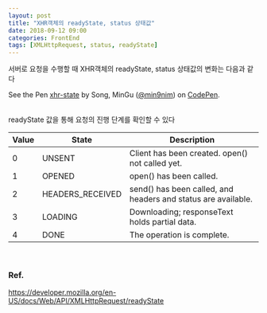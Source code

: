 ```yaml
---
layout: post
title: "XHR객체의 readyState, status 상태값"
date: 2018-09-12 09:00
categories: FrontEnd
tags: [XMLHttpRequest, status, readyState]
---
```


서버로 요청을 수행할 때 XHR객체의 readyState, status 상태값의 변화는 다음과 같다

<p data-height="600" data-theme-id="0" data-slug-hash="ZMxZzz" data-default-tab="js,result" data-user="min9nim" data-pen-title="xhr-state" class="codepen">See the Pen <a href="https://codepen.io/min9nim/pen/ZMxZzz/">xhr-state</a> by Song, MinGu (<a href="https://codepen.io/min9nim">@min9nim</a>) on <a href="https://codepen.io">CodePen</a>.</p>
<script async src="https://static.codepen.io/assets/embed/ei.js"></script>

<br>
readyState 값을 통해 요청의 진행 단계를 확인할 수 있다

| Value | State            | Description                                                   |
| ----- | ---------------- | ------------------------------------------------------------- |
| 0     | UNSENT           | Client has been created. open() not called yet.               |
| 1     | OPENED           | open() has been called.                                       |
| 2     | HEADERS_RECEIVED | send() has been called, and headers and status are available. |
| 3     | LOADING          | Downloading; responseText holds partial data.                 |
| 4     | DONE             | The operation is complete.                                    |

<br>

### Ref.

<https://developer.mozilla.org/en-US/docs/Web/API/XMLHttpRequest/readyState>
